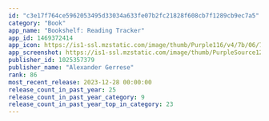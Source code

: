 ```yaml
---
id: "c3e17f764ce5962053495d33034a633fe07b2fc21828f608cb7f1289cb9ec7a5"
category: "Book"
app_name: "Bookshelf: Reading Tracker"
app_id: 1469372414
app_icon: https://is1-ssl.mzstatic.com/image/thumb/Purple116/v4/7b/06/78/7b067848-7cd5-2e05-7c71-ebbee5039ffd/AppIcon-0-0-1x_U007emarketing-0-7-0-85-220.png/1024x1024bb.png
app_screenshot: https://is1-ssl.mzstatic.com/image/thumb/PurpleSource126/v4/06/55/ee/0655ee47-362e-aabe-a39a-ca71f461556c/126bdbd3-acfb-486a-af3e-c3719d033609_Screenshot_1_Copy_437.jpg/1242x2688bb.png
publisher_id: 1025357379
publisher_name: "Alexander Gerrese"
rank: 86
most_recent_release: 2023-12-28 00:00:00
release_count_in_past_year: 25
release_count_in_past_year_category: 9
release_count_in_past_year_top_in_category: 23
---
```

